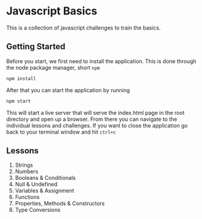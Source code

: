 # Javascript Basics

This is a collection of javascript challenges to train the basics.

## Getting Started

Before you start, we first need to install the application. This is done through the node package manager, short `npm`

```bash
npm install
```

After that you can start the application by running

```bash
npm start
```

This will start a live server that will serve the index.html page in the root directory and open up a browser.
From there you can navigate to the individual lessons and challenges.
If you want to close the application go back to your terminal window and hit `ctrl+c`

## Lessons

1. Strings
2. Numbers
3. Booleans & Conditionals
4. Null & Undefined
5. Variables & Assignment
6. Functions
7. Properties, Methods & Constructors
8. Type Conversions
